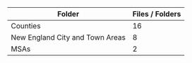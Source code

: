 | Folder                          |   Files / Folders |
|---------------------------------|-------------------|
| Counties                        |                16 |
| New England City and Town Areas |                 8 |
| MSAs                            |                 2 |
